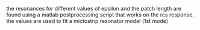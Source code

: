 the resonances for different values of epsilon and the patch length are found
using a matlab postprocessing script that works on the rcs response.
the values are used to fit a mictostrip resonator model (1st mode)